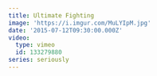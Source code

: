 ```yaml
---
title: Ultimate Fighting
image: 'https://i.imgur.com/MuLYIpM.jpg'
date: '2015-07-12T09:30:00.000Z'
video:
  type: vimeo
  id: 133279880
series: seriously
---
```


